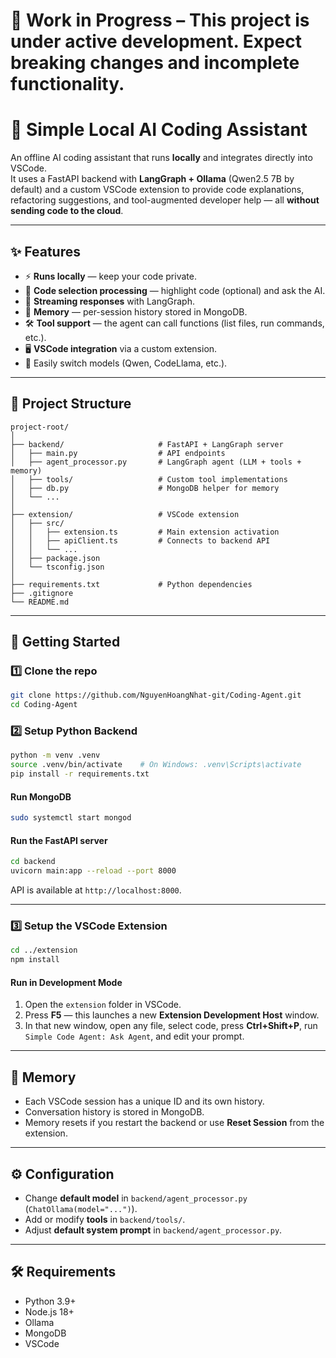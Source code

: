 # 🚧 **Work in Progress** – This project is under active development. Expect breaking changes and incomplete functionality.

# 🧠 Simple Local AI Coding Assistant

An offline AI coding assistant that runs **locally** and integrates directly into VSCode.  
It uses a FastAPI backend with **LangGraph + Ollama** (Qwen2.5 7B by default) and a custom VSCode extension to provide code explanations, refactoring suggestions, and tool-augmented developer help — all **without sending code to the cloud**.

---

## ✨ Features

- ⚡ **Runs locally** — keep your code private.
- 📝 **Code selection processing** — highlight code (optional) and ask the AI.
- 🔄 **Streaming responses** with LangGraph.
- 🧠 **Memory** — per-session history stored in MongoDB.
- 🛠 **Tool support** — the agent can call functions (list files, run commands, etc.).
- 🖥 **VSCode integration** via a custom extension.
- 🧩 Easily switch models (Qwen, CodeLlama, etc.).

---

## 📂 Project Structure

```
project-root/
│
├── backend/                     # FastAPI + LangGraph server
│   ├── main.py                  # API endpoints
│   ├── agent_processor.py       # LangGraph agent (LLM + tools + memory)
│   ├── tools/                   # Custom tool implementations
│   ├── db.py                    # MongoDB helper for memory
│   └── ...
│
├── extension/                   # VSCode extension
│   ├── src/
│   │   ├── extension.ts         # Main extension activation
│   │   ├── apiClient.ts         # Connects to backend API
│   │   └── ...
│   ├── package.json
│   └── tsconfig.json
│
├── requirements.txt             # Python dependencies
├── .gitignore
└── README.md
```

---

## 🚀 Getting Started

### 1️⃣ Clone the repo

```bash
git clone https://github.com/NguyenHoangNhat-git/Coding-Agent.git
cd Coding-Agent
```

### 2️⃣ Setup Python Backend

```bash
python -m venv .venv
source .venv/bin/activate    # On Windows: .venv\Scripts\activate
pip install -r requirements.txt
```

#### Run MongoDB

```bash
sudo systemctl start mongod
```

#### Run the FastAPI server

```bash
cd backend
uvicorn main:app --reload --port 8000
```

API is available at `http://localhost:8000`.

---

### 3️⃣ Setup the VSCode Extension

```bash
cd ../extension
npm install
```

#### Run in Development Mode

1. Open the `extension` folder in VSCode.
2. Press **F5** — this launches a new **Extension Development Host** window.
3. In that new window, open any file, select code, press **Ctrl+Shift+P**, run `Simple Code Agent: Ask Agent`, and edit your prompt.

---

## 🧠 Memory

- Each VSCode session has a unique ID and its own history.
- Conversation history is stored in MongoDB.
- Memory resets if you restart the backend or use **Reset Session** from the extension.

---

## ⚙️ Configuration

- Change **default model** in `backend/agent_processor.py` (`ChatOllama(model="...")`).
- Add or modify **tools** in `backend/tools/`.
- Adjust **default system prompt** in `backend/agent_processor.py`.

---

## 🛠 Requirements

- Python 3.9+
- Node.js 18+
- Ollama
- MongoDB
- VSCode
